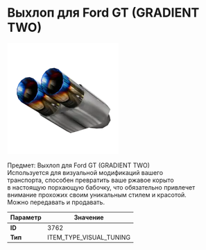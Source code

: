 # Выхлоп для Ford GT (GRADIENT TWO)

![Item Image](../img/3762.webp?raw=true)

Предмет: Выхлоп для Ford GT (GRADIENT TWO)<br>Используется для визуальной модификаций вашего<br>транспорта, способен превратить ваше ржавое корыто<br>в настоящую порхающую бабочку, что обязательно привлечет<br>внимание прохожих своим уникальным стилем и красотой.<br>Можно передавать и продавать.


| Параметр | Значение |
|----------|----------|
| **ID** | 3762 |
| **Тип** | ITEM_TYPE_VISUAL_TUNING |

